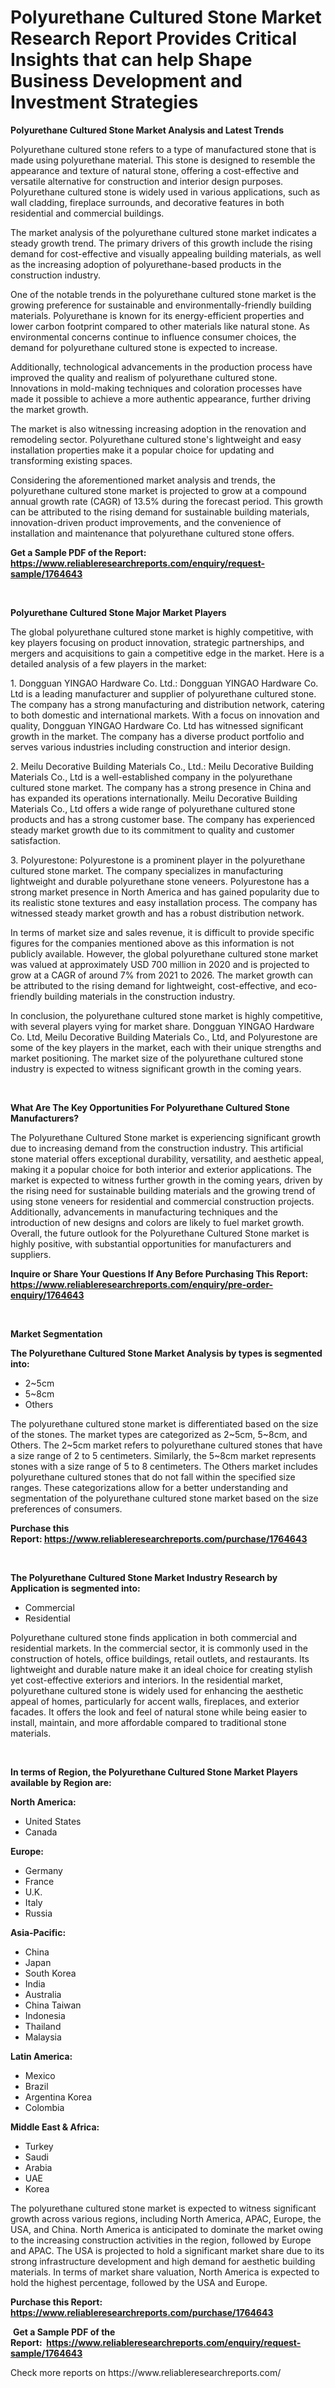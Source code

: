 <p><h1>Polyurethane Cultured Stone Market Research Report Provides Critical Insights that can help Shape Business Development and Investment Strategies</h1></p><p><strong>Polyurethane Cultured Stone Market Analysis and Latest Trends</strong></p>
<p><p>Polyurethane cultured stone refers to a type of manufactured stone that is made using polyurethane material. This stone is designed to resemble the appearance and texture of natural stone, offering a cost-effective and versatile alternative for construction and interior design purposes. Polyurethane cultured stone is widely used in various applications, such as wall cladding, fireplace surrounds, and decorative features in both residential and commercial buildings.</p><p>The market analysis of the polyurethane cultured stone market indicates a steady growth trend. The primary drivers of this growth include the rising demand for cost-effective and visually appealing building materials, as well as the increasing adoption of polyurethane-based products in the construction industry.</p><p>One of the notable trends in the polyurethane cultured stone market is the growing preference for sustainable and environmentally-friendly building materials. Polyurethane is known for its energy-efficient properties and lower carbon footprint compared to other materials like natural stone. As environmental concerns continue to influence consumer choices, the demand for polyurethane cultured stone is expected to increase.</p><p>Additionally, technological advancements in the production process have improved the quality and realism of polyurethane cultured stone. Innovations in mold-making techniques and coloration processes have made it possible to achieve a more authentic appearance, further driving the market growth.</p><p>The market is also witnessing increasing adoption in the renovation and remodeling sector. Polyurethane cultured stone's lightweight and easy installation properties make it a popular choice for updating and transforming existing spaces.</p><p>Considering the aforementioned market analysis and trends, the polyurethane cultured stone market is projected to grow at a compound annual growth rate (CAGR) of 13.5% during the forecast period. This growth can be attributed to the rising demand for sustainable building materials, innovation-driven product improvements, and the convenience of installation and maintenance that polyurethane cultured stone offers.</p></p>
<p><strong>Get a Sample PDF of the Report:&nbsp; <a href="https://www.reliableresearchreports.com/enquiry/request-sample/1764643">https://www.reliableresearchreports.com/enquiry/request-sample/1764643</a></strong></p>
<p>&nbsp;</p>
<p><strong>Polyurethane Cultured Stone Major Market Players</strong></p>
<p><p>The global polyurethane cultured stone market is highly competitive, with key players focusing on product innovation, strategic partnerships, and mergers and acquisitions to gain a competitive edge in the market. Here is a detailed analysis of a few players in the market:</p><p>1. Dongguan YINGAO Hardware Co. Ltd.: Dongguan YINGAO Hardware Co. Ltd is a leading manufacturer and supplier of polyurethane cultured stone. The company has a strong manufacturing and distribution network, catering to both domestic and international markets. With a focus on innovation and quality, Dongguan YINGAO Hardware Co. Ltd has witnessed significant growth in the market. The company has a diverse product portfolio and serves various industries including construction and interior design.</p><p>2. Meilu Decorative Building Materials Co., Ltd.: Meilu Decorative Building Materials Co., Ltd is a well-established company in the polyurethane cultured stone market. The company has a strong presence in China and has expanded its operations internationally. Meilu Decorative Building Materials Co., Ltd offers a wide range of polyurethane cultured stone products and has a strong customer base. The company has experienced steady market growth due to its commitment to quality and customer satisfaction.</p><p>3. Polyurestone: Polyurestone is a prominent player in the polyurethane cultured stone market. The company specializes in manufacturing lightweight and durable polyurethane stone veneers. Polyurestone has a strong market presence in North America and has gained popularity due to its realistic stone textures and easy installation process. The company has witnessed steady market growth and has a robust distribution network.</p><p>In terms of market size and sales revenue, it is difficult to provide specific figures for the companies mentioned above as this information is not publicly available. However, the global polyurethane cultured stone market was valued at approximately USD 700 million in 2020 and is projected to grow at a CAGR of around 7% from 2021 to 2026. The market growth can be attributed to the rising demand for lightweight, cost-effective, and eco-friendly building materials in the construction industry.</p><p>In conclusion, the polyurethane cultured stone market is highly competitive, with several players vying for market share. Dongguan YINGAO Hardware Co. Ltd, Meilu Decorative Building Materials Co., Ltd, and Polyurestone are some of the key players in the market, each with their unique strengths and market positioning. The market size of the polyurethane cultured stone industry is expected to witness significant growth in the coming years.</p></p>
<p>&nbsp;</p>
<p><strong>What Are The Key Opportunities For Polyurethane Cultured Stone Manufacturers?</strong></p>
<p><p>The Polyurethane Cultured Stone market is experiencing significant growth due to increasing demand from the construction industry. This artificial stone material offers exceptional durability, versatility, and aesthetic appeal, making it a popular choice for both interior and exterior applications. The market is expected to witness further growth in the coming years, driven by the rising need for sustainable building materials and the growing trend of using stone veneers for residential and commercial construction projects. Additionally, advancements in manufacturing techniques and the introduction of new designs and colors are likely to fuel market growth. Overall, the future outlook for the Polyurethane Cultured Stone market is highly positive, with substantial opportunities for manufacturers and suppliers.</p></p>
<p><strong>Inquire or Share Your Questions If Any Before Purchasing This Report: <a href="https://www.reliableresearchreports.com/enquiry/pre-order-enquiry/1764643">https://www.reliableresearchreports.com/enquiry/pre-order-enquiry/1764643</a></strong></p>
<p>&nbsp;</p>
<p><strong>Market Segmentation</strong></p>
<p><strong>The Polyurethane Cultured Stone Market Analysis by types is segmented into:</strong></p>
<p><ul><li>2~5cm</li><li>5~8cm</li><li>Others</li></ul></p>
<p><p>The polyurethane cultured stone market is differentiated based on the size of the stones. The market types are categorized as 2~5cm, 5~8cm, and Others. The 2~5cm market refers to polyurethane cultured stones that have a size range of 2 to 5 centimeters. Similarly, the 5~8cm market represents stones with a size range of 5 to 8 centimeters. The Others market includes polyurethane cultured stones that do not fall within the specified size ranges. These categorizations allow for a better understanding and segmentation of the polyurethane cultured stone market based on the size preferences of consumers.</p></p>
<p><strong>Purchase this Report:&nbsp;<a href="https://www.reliableresearchreports.com/purchase/1764643">https://www.reliableresearchreports.com/purchase/1764643</a></strong></p>
<p>&nbsp;</p>
<p><strong>The Polyurethane Cultured Stone Market Industry Research by Application is segmented into:</strong></p>
<p><ul><li>Commercial</li><li>Residential</li></ul></p>
<p><p>Polyurethane cultured stone finds application in both commercial and residential markets. In the commercial sector, it is commonly used in the construction of hotels, office buildings, retail outlets, and restaurants. Its lightweight and durable nature make it an ideal choice for creating stylish yet cost-effective exteriors and interiors. In the residential market, polyurethane cultured stone is widely used for enhancing the aesthetic appeal of homes, particularly for accent walls, fireplaces, and exterior facades. It offers the look and feel of natural stone while being easier to install, maintain, and more affordable compared to traditional stone materials.</p></p>
<p>&nbsp;</p>
<p><strong>In terms of Region, the Polyurethane Cultured Stone Market Players available by Region are:</strong></p>
<p>
    <p> <strong> North America: </strong>
        <ul>
            <li>United States</li>
            <li>Canada</li>
        </ul>
        </p> 
    <p> <strong> Europe: </strong>
        <ul>
            <li>Germany</li>
            <li>France</li>
            <li>U.K.</li>
            <li>Italy</li>
            <li>Russia</li>
        </ul>
        </p> 
    <p> <strong> Asia-Pacific: </strong>
        <ul>
            <li>China</li>
            <li>Japan</li>
            <li>South Korea</li>
            <li>India</li>
            <li>Australia</li>
            <li>China Taiwan</li>
            <li>Indonesia</li>
            <li>Thailand</li>
            <li>Malaysia</li>
        </ul>
        </p> 
    <p> <strong> Latin America: </strong>
        <ul>
            <li>Mexico</li>
            <li>Brazil</li>
            <li>Argentina Korea</li>
            <li>Colombia</li>
        </ul>
        </p> 
    <p> <strong> Middle East & Africa: </strong>
        <ul>
            <li>Turkey</li>
            <li>Saudi</li>
            <li>Arabia</li>
            <li>UAE</li>
            <li>Korea</li>
        </ul>
    </p>
    </p>
<p><p>The polyurethane cultured stone market is expected to witness significant growth across various regions, including North America, APAC, Europe, the USA, and China. North America is anticipated to dominate the market owing to the increasing construction activities in the region, followed by Europe and APAC. The USA is projected to hold a significant market share due to its strong infrastructure development and high demand for aesthetic building materials. In terms of market share valuation, North America is expected to hold the highest percentage, followed by the USA and Europe.</p></p>
<p><strong>Purchase this Report: <a href="https://www.reliableresearchreports.com/purchase/1764643">https://www.reliableresearchreports.com/purchase/1764643</a></strong></p>
<p>&nbsp;<strong>Get a Sample PDF of the Report:&nbsp;&nbsp;<a href="https://www.reliableresearchreports.com/enquiry/request-sample/1764643">https://www.reliableresearchreports.com/enquiry/request-sample/1764643</a></strong></p>
<p><strong></strong></p>
<p>Check more reports on https://www.reliableresearchreports.com/</p>